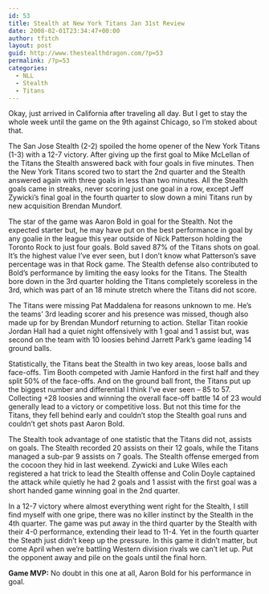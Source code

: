 ```yaml
---
id: 53
title: Stealth at New York Titans Jan 31st Review
date: 2008-02-01T23:34:47+00:00
author: tfitch
layout: post
guid: http://www.thestealthdragon.com/?p=53
permalink: /?p=53
categories:
  - NLL
  - Stealth
  - Titans
---
```

Okay, just arrived in California after traveling all day. But I get to stay the whole week until the game on the 9th against Chicago, so I&#8217;m stoked about that.

The San Jose Stealth (2-2) spoiled the home opener of the New York Titans (1-3) with a 12-7 victory. After giving up the first goal to Mike McLellan of the Titans the Stealth answered back with four goals in five minutes. Then the New York Titans scored two to start the 2nd quarter and the Stealth answered again with three goals in less than two minutes. All the Stealth goals came in streaks, never scoring just one goal in a row, except Jeff Zywicki&#8217;s final goal in the fourth quarter to slow down a mini Titans run by new acquisition Brendan Mundorf.

The star of the game was Aaron Bold in goal for the Stealth. Not the expected starter but, he may have put on the best performance in goal by any goalie in the league this year outside of Nick Patterson holding the Toronto Rock to just four goals. Bold saved 87% of the Titans shots on goal. It&#8217;s the highest value I&#8217;ve ever seen, but I don&#8217;t know what Patterson&#8217;s save percentage was in that Rock game. The Stealth defense also contributed to Bold&#8217;s performance by limiting the easy looks for the Titans. The Stealth bore down in the 3rd quarter holding the Titans completely scoreless in the 3rd, which was part of an 18 minute stretch where the Titans did not score.

The Titans were missing Pat Maddalena for reasons unknown to me. He&#8217;s the teams&#8217; 3rd leading scorer and his presence was missed, though also made up for by Brendan Mundorf returning to action. Stellar Titan rookie Jordan Hall had a quiet night offensively with 1 goal and 1 assist but, was second on the team with 10 loosies behind Jarrett Park&#8217;s game leading 14 ground balls.

Statistically, the Titans beat the Stealth in two key areas, loose balls and face-offs. Tim Booth competed with Jamie Hanford in the first half and they split 50% of the face-offs. And on the ground ball front, the Titans put up the biggest number and differential I think I&#8217;ve ever seen &#8211; 85 to 57. Collecting +28 loosies and winning the overall face-off battle 14 of 23 would generally lead to a victory or competitive loss. But not this time for the Titans, they fell behind early and couldn&#8217;t stop the Stealth goal runs and couldn&#8217;t get shots past Aaron Bold.

The Stealth took advantage of one statistic that the Titans did not, assists on goals. The Stealth recorded 20 assists on their 12 goals, while the Titans managed a sub-par 9 assists on 7 goals. The Stealth offense emerged from the cocoon they hid in last weekend. Zywicki and Luke Wiles each registered a hat trick to lead the Stealth offense and Colin Doyle captained the attack while quietly he had 2 goals and 1 assist with the first goal was a short handed game winning goal in the 2nd quarter.

In a 12-7 victory where almost everything went right for the Stealth, I still find myself with one gripe, there was no killer instinct by the Stealth in the 4th quarter. The game was put away in the third quarter by the Stealth with their 4-0 performance, extending their lead to 11-4. Yet in the fourth quarter the Steath just didn&#8217;t keep up the pressure. In this game it didn&#8217;t matter, but come April when we&#8217;re battling Western division rivals we can&#8217;t let up. Put the opponent away and pile on the goals until the final horn.

**Game MVP:** No doubt in this one at all, Aaron Bold for his performance in goal.